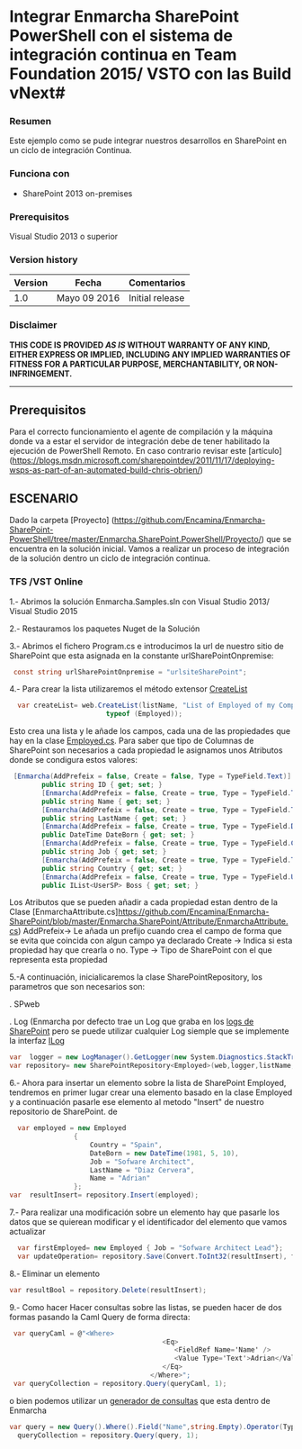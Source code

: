 # Integrar Enmarcha SharePoint PowerShell con el sistema de integración continua en Team Foundation 2015/ VSTO con las Build vNext#

### Resumen ###
Este ejemplo como se pude integrar nuestros desarrollos en SharePoint en un ciclo de integración Continua.

### Funciona con ###
-  SharePoint 2013 on-premises

### Prerequisitos ###
Visual Studio 2013 o superior 


### Version history ###
Version  | Fecha | Comentarios
---------| -----| --------
1.0  | Mayo 09 2016 | Initial release

### Disclaimer ###
**THIS CODE IS PROVIDED *AS IS* WITHOUT WARRANTY OF ANY KIND, EITHER EXPRESS OR IMPLIED, INCLUDING ANY IMPLIED WARRANTIES OF FITNESS FOR A PARTICULAR PURPOSE, MERCHANTABILITY, OR NON-INFRINGEMENT.**

----------
## Prerequisitos ##
Para el correcto funcionamiento el agente de compilación y la máquina donde va a estar el servidor de integración debe de tener habilitado la ejecución de PowerShell Remoto. En caso contrario revisar este [artículo] (https://blogs.msdn.microsoft.com/sharepointdev/2011/11/17/deploying-wsps-as-part-of-an-automated-build-chris-obrien/)
## ESCENARIO ##
Dado la carpeta [Proyecto] (https://github.com/Encamina/Enmarcha-SharePoint-PowerShell/tree/master/Enmarcha.SharePoint.PowerShell/Proyecto/) que se encuentra en la solución inicial. Vamos a realizar un proceso de integración de la solución dentro un ciclo de integración continua. 


### TFS /VST Online  ###

1.- Abrimos la solución Enmarcha.Samples.sln con Visual Studio 2013/ Visual Studio 2015

2.- Restauramos los paquetes Nuget de la Solución

3.- Abrimos el fichero Program.cs e introducimos la url de nuestro sitio de SharePoint que esta asignada en la constante urlSharePointOnpremise:
```C#
 const string urlSharePointOnpremise = "urlsiteSharePoint";
```
4.- Para crear la lista utilizaremos el método extensor [CreateList](https://github.com/Encamina/Enmarcha-SharePoint/blob/master/Enmarcha.SharePoint/Extensors/List.cs)
```C#
  var createList= web.CreateList(listName, "List of Employed of my Company", TypeList.GenericList, false,
                        typeof (Employed));
```
Esto crea una lista y le añade los campos, cada una de las propiedades que hay en la clase [Employed.cs](https://github.com/Encamina/Enmarcha-SharePoint/blob/master/Samples/Enmarcha.Samples.ManageData/Model/Employed.cs). 
Para saber que tipo de Columnas de SharePoint son necesarios a cada propiedad le asignamos unos Atributos donde se condigura estos valores:
```C#
 [Enmarcha(AddPrefeix = false, Create = false, Type = TypeField.Text)]
        public string ID { get; set; }
        [Enmarcha(AddPrefeix = false, Create = true, Type = TypeField.Text, DisplayName = "Fist Name")]
        public string Name { get; set; }
        [Enmarcha(AddPrefeix = false, Create = true, Type = TypeField.Text, DisplayName = "Last Name")]
        public string LastName { get; set; }
        [Enmarcha(AddPrefeix = false, Create = true, Type = TypeField.DateTime, DisplayName = "Date of Born")]
        public DateTime DateBorn { get; set; }
        [Enmarcha(AddPrefeix = false, Create = true, Type = TypeField.Choice, DisplayName = "Job",Choice= new []{"Developer","Designer"})]
        public string Job { get; set; }
        [Enmarcha(AddPrefeix = false, Create = true, Type = TypeField.Text, DisplayName = "Country")]
        public string Country { get; set; }
        [Enmarcha(AddPrefeix = false, Create = true, Type = TypeField.User, DisplayName = "Boss Primary")]
        public IList<UserSP> Boss { get; set; }
```
Los Atributos que se pueden añadir a cada propiedad estan dentro de la Clase [EnmarchaAttribute.cs]https://github.com/Encamina/Enmarcha-SharePoint/blob/master/Enmarcha.SharePoint/Attribute/EnmarchaAttribute.cs)
AddPrefeix-> Le añada un prefijo cuando crea el campo de forma que se evita que coincida con algun campo ya declarado
Create -> Indica si esta propiedad hay que crearla o no.
Type -> Tipo de SharePoint con el que representa esta propiedad

5.-A continuación, inicialicaremos la clase SharePointRepository, los parametros que son necesarios son:

. SPweb

. Log (Enmarcha por defecto trae un Log que graba en los [logs de SharePoint](https://github.com/Encamina/Enmarcha-SharePoint/blob/master/Enmarcha.SharePoint/Entities/Logs/LogManager.cs) pero se puede utilizar cualquier Log siemple que se implemente la interfaz [ILog](https://github.com/Encamina/Enmarcha-SharePoint/blob/master/Enmarcha.SharePoint.Abstract/Interfaces/Artefacts/ILog.cs)

```C#
var  logger = new LogManager().GetLogger(new System.Diagnostics.StackTrace().GetFrame(0)); ;
var repository= new SharePointRepository<Employed>(web,logger,listName,10);
```

6.- Ahora para insertar un elemento sobre la lista de SharePoint Employed, tendremos en primer lugar crear una elemento basado en la clase Employed y a continuación pasarle ese elemento al metodo "Insert" de nuestro repositorio de SharePoint. de 
```C#
  var employed = new Employed
                {
                    Country = "Spain",
                    DateBorn = new DateTime(1981, 5, 10),
                    Job = "Sofware Architect",
                    LastName = "Diaz Cervera",
                    Name = "Adrian"
                };
var  resultInsert= repository.Insert(employed);
```
7.- Para realizar una modificación sobre un elemento hay que pasarle los datos que se quierean modificar y el identificador del elemento que vamos actualizar
```C#
  var firstEmployed= new Employed { Job = "Sofware Architect Lead"};
  var updateOperation= repository.Save(Convert.ToInt32(resultInsert), firstEmployed);
```

8.- Eliminar un elemento
```C#
var resultBool = repository.Delete(resultInsert);
```

9.- Como hacer Hacer consultas sobre las listas, se pueden hacer de dos formas pasando la Caml Query de forma directa:
```C#
 var queryCaml = @"<Where>
                                      <Eq>
                                         <FieldRef Name='Name' />
                                         <Value Type='Text'>Adrian</Value>
                                      </Eq>
                                   </Where>";
 var queryCollection = repository.Query(queryCaml, 1);
```
o bien podemos utilizar un [generador de consultas](https://github.com/Encamina/Enmarcha-SharePoint/blob/master/Enmarcha.SharePoint/Entities/Data/Query.cs) que esta dentro de Enmarcha
```C#
var query = new Query().Where().Field("Name",string.Empty).Operator(TypeOperators.Eq).Value("Text","Adrian");
  queryCollection = repository.Query(query, 1);
```

